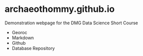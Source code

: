 # archaeothommy.github.io
Demonstration webpage for the DMG Data Science Short Course
* Georoc
* Markdown
* Github
* Database Repository
